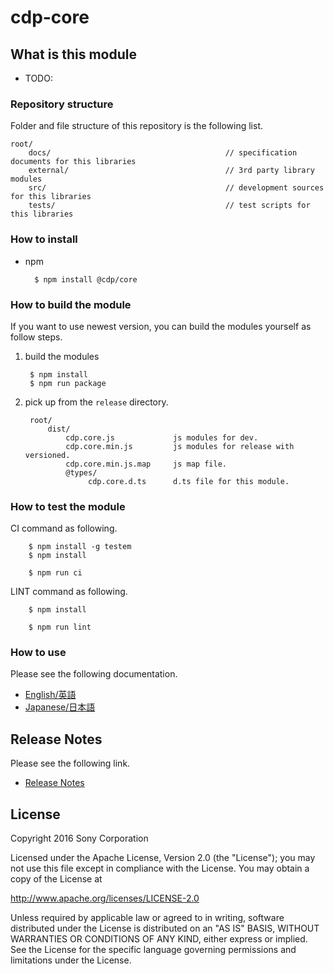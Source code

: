 ﻿# cdp-core

## What is this module

* TODO:


### Repository structure
Folder and file structure of this repository is the following list.

    root/
        docs/                                       // specification documents for this libraries
        external/                                   // 3rd party library modules
        src/                                        // development sources for this libraries
        tests/                                      // test scripts for this libraries


### How to install

* npm

        $ npm install @cdp/core


### How to build the module

If you want to use newest version, you can build the modules yourself as follow steps.

1. build the modules

        $ npm install
        $ npm run package

2. pick up from the `release` directory.

        root/
            dist/
                cdp.core.js             js modules for dev.
                cdp.core.min.js         js modules for release with versioned.
                cdp.core.min.js.map     js map file.
                @types/
                     cdp.core.d.ts      d.ts file for this module.

### How to test the module

CI command as following.

        $ npm install -g testem
        $ npm install
        
        $ npm run ci

LINT command as following.
        
        $ npm install
        
        $ npm run lint


### How to use
Please see the following documentation.

- [English/英語](docs/en)
- [Japanese/日本語](docs/jp)

## Release Notes
Please see the following link.

- [Release Notes](RELEASENOTE.md)


## License

Copyright 2016 Sony Corporation

Licensed under the Apache License, Version 2.0 (the "License");
you may not use this file except in compliance with the License.
You may obtain a copy of the License at

   http://www.apache.org/licenses/LICENSE-2.0

Unless required by applicable law or agreed to in writing, software
distributed under the License is distributed on an "AS IS" BASIS,
WITHOUT WARRANTIES OR CONDITIONS OF ANY KIND, either express or implied.
See the License for the specific language governing permissions and
limitations under the License.
